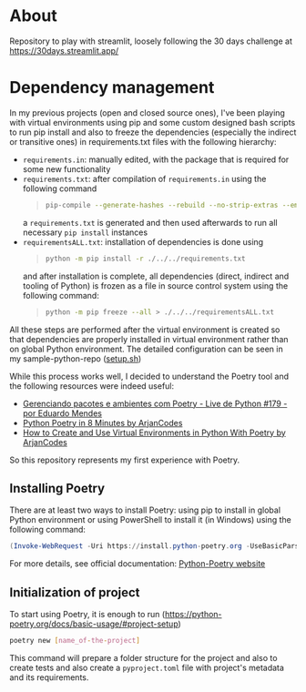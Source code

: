 # About
Repository to play with streamlit, loosely following the 30 days challenge at https://30days.streamlit.app/

# Dependency management

In my previous projects (open and closed source ones), I've been playing with virtual environments using pip and some custom designed bash scripts to run pip install and also to freeze the dependencies (especially the indirect or transitive ones) in requirements.txt files with the following hierarchy:
-  `requirements.in`: manually edited, with the package that is required for some new functionality
-  `requirements.txt`: after compilation of `requirements.in` using the following command
    > ```bash
    > pip-compile --generate-hashes --rebuild --no-strip-extras --emit-find-links ./../../requirements.in
    > ```
    a `requirements.txt` is generated and then used afterwards to run all necessary `pip install` instances
- `requirementsALL.txt`: installation of dependencies is done using 
    >```bash
    >python -m pip install -r ./../../requirements.txt
    >```
    and after installation is complete, all dependencies (direct, indirect and tooling of Python) is frozen as a file in source control system using the following command:
    >```bash
    >python -m pip freeze --all > ./../../requirementsALL.txt
    >```

All these steps are performed after the virtual environment is created so that dependencies are properly installed in virtual environment rather than on global Python environment. The detailed configuration can be seen in my sample-python-repo ([setup.sh](https://github.com/disouzam/sample-python-repo/blob/main/setup.sh))

While this process works well, I decided to understand the Poetry tool and the following resources were indeed useful:

- [Gerenciando pacotes e ambientes com Poetry - Live de Python #179 - por Eduardo Mendes](https://www.youtube.com/watch?v=ZOSWdktsKf0)
- [Python Poetry in 8 Minutes by ArjanCodes](https://www.youtube.com/watch?v=Ji2XDxmXSOM)
- [How to Create and Use Virtual Environments in Python With Poetry by ArjanCodes](https://www.youtube.com/watch?v=0f3moPe_bhk)

So this repository represents my first experience with Poetry.

## Installing Poetry

There are at least two ways to install Poetry: using pip to install in global Python environment or using PowerShell to install it (in Windows) using the following command:

```PowerShell
(Invoke-WebRequest -Uri https://install.python-poetry.org -UseBasicParsing).Content | py -
```

For more details, see official documentation: [Python-Poetry website](https://python-poetry.org/docs/#installing-with-the-official-installer)

## Initialization of project

To start using Poetry, it is enough to run (https://python-poetry.org/docs/basic-usage/#project-setup)

```bash
poetry new [name_of-the-project]
```

This command will prepare a folder structure for the project and also to create tests and also create a `pyproject.toml` file with project's metadata and its requirements.